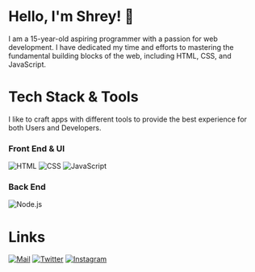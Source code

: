 # Hello, I'm Shrey! 👋
I am a 15-year-old aspiring programmer with a passion for
web development. I have dedicated my time and
efforts to mastering the fundamental building
blocks of the web, including HTML, CSS, and JavaScript.

# Tech Stack & Tools
I like to craft apps with different tools to provide the best experience for both Users and Developers.

### Front End & UI
![HTML](https://img.shields.io/badge/HTML5-E34F26?style=for-the-badge&logo=html5&logoColor=white)
![CSS](https://img.shields.io/badge/CSS3-1572B6?style=for-the-badge&logo=css3&logoColor=white)
![JavaScript](https://img.shields.io/badge/JavaScript-323330?style=for-the-badge&logo=javascript&logoColor=F7DF1E)

### Back End
![Node.js](https://img.shields.io/badge/Node.js-339933?style=for-the-badge&logo=nodedotjs&logoColor=white)

# Links
[![Mail](https://img.shields.io/badge/Gmail-D14836?style=for-the-badge&logo=gmail&logoColor=white)](mailto:shreydev22@gmail.com/)
[![Twitter](http://img.shields.io/badge/twitter-1DA1F2?style=for-the-badge&logo=twitter&logoColor=white)](https://twitter.com/shreyansh1022)
[![Instagram](https://img.shields.io/badge/Instagram-E4405F?style=for-the-badge&logo=instagram&logoColor=white)](https://www.instagram.com/ig.shrey22/)
